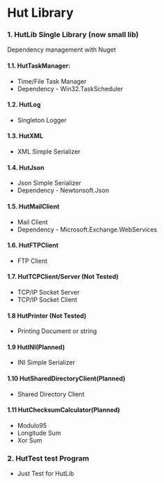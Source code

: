 ﻿Hut Library
===========

### 1. HutLib Single Library (now small lib)

Dependency management with Nuget

#### 1.1. HutTaskManager:
* Time/File Task Manager
* Dependency - Win32.TaskScheduler

#### 1.2. HutLog
* Singleton Logger

#### 1.3. HutXML
* XML Simple Serializer

#### 1.4. HutJson
* Json Simple Serializer
* Dependency - Newtonsoft.Json

#### 1.5. HutMailClient
* Mail Client
* Dependency - Microsoft.Exchange.WebServices

#### 1.6. HutFTPClient
* FTP Client

#### 1.7. HutTCPClient/Server (Not Tested)
* TCP/IP Socket Server
* TCP/IP Socket Client

#### 1.8 HutPrinter (Not Tested)
* Printing Document or string

#### 1.9 HutINI(Planned)
* INI Simple Serializer

#### 1.10 HutSharedDirectoryClient(Planned)
* Shared Directory Client

#### 1.11 HutChecksumCalculator(Planned)
* Modulo95
* Longitude Sum
* Xor Sum

### 2. HutTest test Program
* Just Test for HutLib

